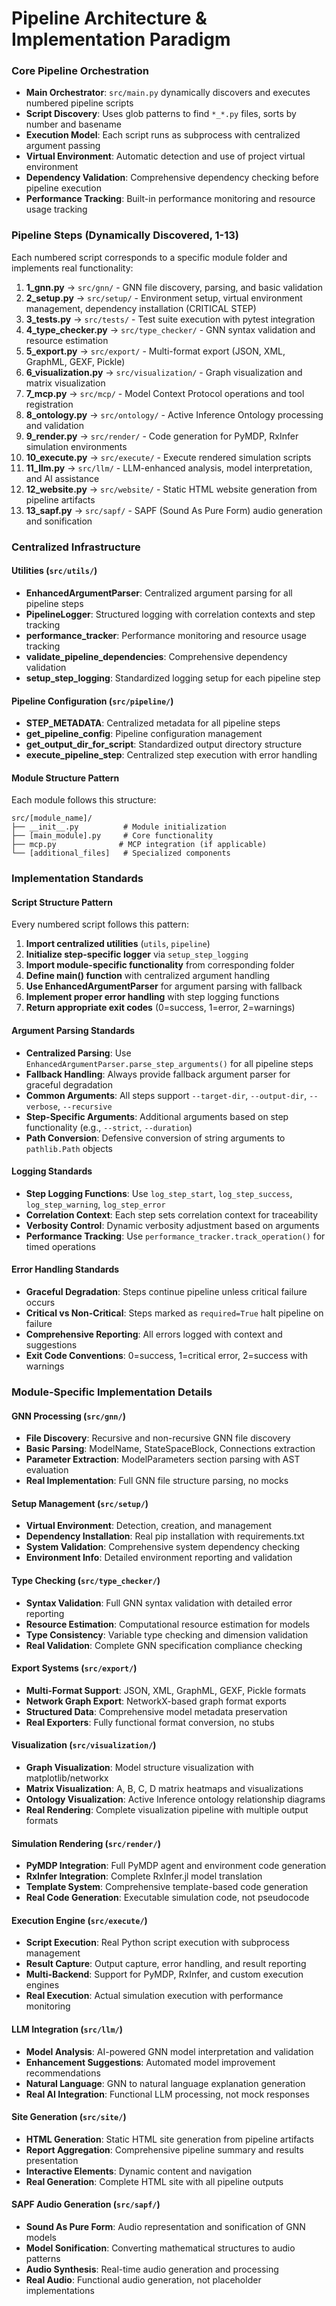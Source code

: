 # Pipeline Architecture & Implementation Paradigm

### Core Pipeline Orchestration
- **Main Orchestrator**: `src/main.py` dynamically discovers and executes numbered pipeline scripts
- **Script Discovery**: Uses glob patterns to find `*_*.py` files, sorts by number and basename
- **Execution Model**: Each script runs as subprocess with centralized argument passing
- **Virtual Environment**: Automatic detection and use of project virtual environment
- **Dependency Validation**: Comprehensive dependency checking before pipeline execution
- **Performance Tracking**: Built-in performance monitoring and resource usage tracking

### Pipeline Steps (Dynamically Discovered, 1-13)
Each numbered script corresponds to a specific module folder and implements real functionality:

1. **1_gnn.py** → `src/gnn/` - GNN file discovery, parsing, and basic validation
2. **2_setup.py** → `src/setup/` - Environment setup, virtual environment management, dependency installation (CRITICAL STEP)
3. **3_tests.py** → `src/tests/` - Test suite execution with pytest integration
4. **4_type_checker.py** → `src/type_checker/` - GNN syntax validation and resource estimation
5. **5_export.py** → `src/export/` - Multi-format export (JSON, XML, GraphML, GEXF, Pickle)
6. **6_visualization.py** → `src/visualization/` - Graph visualization and matrix visualization
7. **7_mcp.py** → `src/mcp/` - Model Context Protocol operations and tool registration
8. **8_ontology.py** → `src/ontology/` - Active Inference Ontology processing and validation
9. **9_render.py** → `src/render/` - Code generation for PyMDP, RxInfer simulation environments
10. **10_execute.py** → `src/execute/` - Execute rendered simulation scripts
11. **11_llm.py** → `src/llm/` - LLM-enhanced analysis, model interpretation, and AI assistance
12. **12_website.py** → `src/website/` - Static HTML website generation from pipeline artifacts
13. **13_sapf.py** → `src/sapf/` - SAPF (Sound As Pure Form) audio generation and sonification

### Centralized Infrastructure

#### Utilities (`src/utils/`)
- **EnhancedArgumentParser**: Centralized argument parsing for all pipeline steps
- **PipelineLogger**: Structured logging with correlation contexts and step tracking
- **performance_tracker**: Performance monitoring and resource usage tracking
- **validate_pipeline_dependencies**: Comprehensive dependency validation
- **setup_step_logging**: Standardized logging setup for each pipeline step

#### Pipeline Configuration (`src/pipeline/`)
- **STEP_METADATA**: Centralized metadata for all pipeline steps
- **get_pipeline_config**: Pipeline configuration management
- **get_output_dir_for_script**: Standardized output directory structure
- **execute_pipeline_step**: Centralized step execution with error handling

#### Module Structure Pattern
Each module follows this structure:
```
src/[module_name]/
├── __init__.py          # Module initialization
├── [main_module].py     # Core functionality
├── mcp.py              # MCP integration (if applicable)
└── [additional_files]   # Specialized components
```

### Implementation Standards

#### Script Structure Pattern
Every numbered script follows this pattern:
1. **Import centralized utilities** (`utils`, `pipeline`)
2. **Initialize step-specific logger** via `setup_step_logging`
3. **Import module-specific functionality** from corresponding folder
4. **Define main() function** with centralized argument handling
5. **Use EnhancedArgumentParser** for argument parsing with fallback
6. **Implement proper error handling** with step logging functions
7. **Return appropriate exit codes** (0=success, 1=error, 2=warnings)

#### Argument Parsing Standards
- **Centralized Parsing**: Use `EnhancedArgumentParser.parse_step_arguments()` for all pipeline steps
- **Fallback Handling**: Always provide fallback argument parser for graceful degradation
- **Common Arguments**: All steps support `--target-dir`, `--output-dir`, `--verbose`, `--recursive`
- **Step-Specific Arguments**: Additional arguments based on step functionality (e.g., `--strict`, `--duration`)
- **Path Conversion**: Defensive conversion of string arguments to `pathlib.Path` objects

#### Logging Standards
- **Step Logging Functions**: Use `log_step_start`, `log_step_success`, `log_step_warning`, `log_step_error`
- **Correlation Context**: Each step sets correlation context for traceability
- **Verbosity Control**: Dynamic verbosity adjustment based on arguments
- **Performance Tracking**: Use `performance_tracker.track_operation()` for timed operations

#### Error Handling Standards
- **Graceful Degradation**: Steps continue pipeline unless critical failure occurs
- **Critical vs Non-Critical**: Steps marked as `required=True` halt pipeline on failure
- **Comprehensive Reporting**: All errors logged with context and suggestions
- **Exit Code Conventions**: 0=success, 1=critical error, 2=success with warnings

### Module-Specific Implementation Details

#### GNN Processing (`src/gnn/`)
- **File Discovery**: Recursive and non-recursive GNN file discovery
- **Basic Parsing**: ModelName, StateSpaceBlock, Connections extraction
- **Parameter Extraction**: ModelParameters section parsing with AST evaluation
- **Real Implementation**: Full GNN file structure parsing, no mocks

#### Setup Management (`src/setup/`)
- **Virtual Environment**: Detection, creation, and management
- **Dependency Installation**: Real pip installation with requirements.txt
- **System Validation**: Comprehensive system dependency checking
- **Environment Info**: Detailed environment reporting and validation

#### Type Checking (`src/type_checker/`)
- **Syntax Validation**: Full GNN syntax validation with detailed error reporting
- **Resource Estimation**: Computational resource estimation for models
- **Type Consistency**: Variable type checking and dimension validation
- **Real Validation**: Complete GNN specification compliance checking

#### Export Systems (`src/export/`)
- **Multi-Format Support**: JSON, XML, GraphML, GEXF, Pickle formats
- **Network Graph Export**: NetworkX-based graph format exports
- **Structured Data**: Comprehensive model metadata preservation
- **Real Exporters**: Fully functional format conversion, no stubs

#### Visualization (`src/visualization/`)
- **Graph Visualization**: Model structure visualization with matplotlib/networkx
- **Matrix Visualization**: A, B, C, D matrix heatmaps and visualizations
- **Ontology Visualization**: Active Inference ontology relationship diagrams
- **Real Rendering**: Complete visualization pipeline with multiple output formats

#### Simulation Rendering (`src/render/`)
- **PyMDP Integration**: Full PyMDP agent and environment code generation
- **RxInfer Integration**: Complete RxInfer.jl model translation
- **Template System**: Comprehensive template-based code generation
- **Real Code Generation**: Executable simulation code, not pseudocode

#### Execution Engine (`src/execute/`)
- **Script Execution**: Real Python script execution with subprocess management
- **Result Capture**: Output capture, error handling, and result reporting
- **Multi-Backend**: Support for PyMDP, RxInfer, and custom execution engines
- **Real Execution**: Actual simulation execution with performance monitoring

#### LLM Integration (`src/llm/`)
- **Model Analysis**: AI-powered GNN model interpretation and validation
- **Enhancement Suggestions**: Automated model improvement recommendations
- **Natural Language**: GNN to natural language explanation generation
- **Real AI Integration**: Functional LLM processing, not mock responses

#### Site Generation (`src/site/`)
- **HTML Generation**: Static HTML site generation from pipeline artifacts
- **Report Aggregation**: Comprehensive pipeline summary and results presentation
- **Interactive Elements**: Dynamic content and navigation
- **Real Generation**: Complete HTML site with all pipeline outputs

#### SAPF Audio Generation (`src/sapf/`)
- **Sound As Pure Form**: Audio representation and sonification of GNN models
- **Model Sonification**: Converting mathematical structures to audio patterns
- **Audio Synthesis**: Real-time audio generation and processing
- **Real Audio**: Functional audio generation, not placeholder implementations 